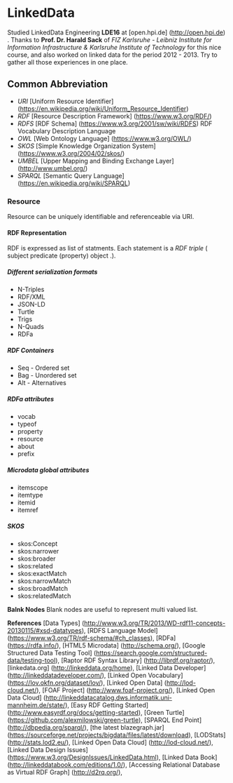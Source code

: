 # LinkedData
Studied LinkedData Engineering __LDE16__ at [open.hpi.de] (http://open.hpi.de) . Thanks to __Prof. Dr. Harald Sack__ of _FIZ Karlsruhe - Leibniz Institute for Information Infrastructure & Karlsruhe Institute of Technology_ for this nice course,  and also worked on linked data for the period 2012 - 2013. Try to gather all those experiences in one place.

## Common Abbreviation
* _URI_ [Uniform Resource Identifier] (https://en.wikipedia.org/wiki/Uniform_Resource_Identifier)
* _RDF_ [Resource Description Framework] (https://www.w3.org/RDF/) 
* _RDFS_ [RDF Schema] (https://www.w3.org/2001/sw/wiki/RDFS) RDF Vocabulary Description Language
* _OWL_ [Web Ontology Language] (https://www.w3.org/OWL/)
* _SKOS_ [Simple Knowledge Organization System] (https://www.w3.org/2004/02/skos/)
* _UMBEL_ [Upper Mapping and Binding Exchange Layer] (http://www.umbel.org/)
* _SPARQL_ [Semantic Query Language] (https://en.wikipedia.org/wiki/SPARQL)

### Resource
Resource can be uniquely identifiable and referenceable via URI.

#### RDF Representation
RDF is expressed as list of statments. Each statement is a _RDF triple_ ( subject predicate (property) object .).

##### Different serialization formats
* N-Triples
* RDF/XML
* JSON-LD
* Turtle
* Trigs
* N-Quads
* RDFa

##### RDF Containers
* Seq - Ordered set
* Bag - Unordered set
* Alt - Alternatives

##### RDFa attributes
* vocab
* typeof
* property
* resource
* about
* prefix

##### Microdata global attributes
* itemscope
* itemtype
* itemid
* itemref

##### SKOS
* skos:Concept
* skos:narrower
* skos:broader
* skos:related
* skos:exactMatch
* skos:narrowMatch
* skos:broadMatch
* skos:relatedMatch


__Balnk Nodes__
Blank nodes are useful to represent multi valued list.

__References__
[Data Types] (http://www.w3.org/TR/2013/WD-rdf11-concepts-20130115/#xsd-datatypes),
[RDFS Language Model] (https://www.w3.org/TR/rdf-schema/#ch_classes),
[RDFa] (https://rdfa.info/),
[HTML5 Microdata] (http://schema.org/),
[Google Structured Data Testing Tool] (https://search.google.com/structured-data/testing-tool), 
[Raptor RDF Syntax Library] (http://librdf.org/raptor/),
[linkedata.org] (http://linkeddata.org/home),
[Linked Data Developer] (http://linkeddatadeveloper.com/),
[Linked Open Vocabulary] (https://lov.okfn.org/dataset/lov/),
[Linked Open Data] (http://lod-cloud.net/),
[FOAF Project] (http://www.foaf-project.org/),
[Linked Open Data Cloud] (http://linkeddatacatalog.dws.informatik.uni-mannheim.de/state/),
[Easy RDF Getting Started] (http://www.easyrdf.org/docs/getting-started),
[Green Turtle] (https://github.com/alexmilowski/green-turtle),
[SPARQL End Point] (http://dbpedia.org/sparql/),
[the latest blazegraph.jar] (https://sourceforge.net/projects/bigdata/files/latest/download),
[LODStats] (http://stats.lod2.eu/),
[Linked Open Data Cloud] (http://lod-cloud.net/),
[Linked Data Design Issues] (https://www.w3.org/DesignIssues/LinkedData.html),
[Linked Data Book] (http://linkeddatabook.com/editions/1.0/),
[Accessing Relational Database as Virtual RDF Graph] (http://d2rq.org/),
